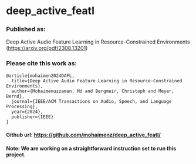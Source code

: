 # deep_active_featl
### Published as:
Deep Active Audio Feature Learning in Resource-Constrained Environments (https://arxiv.org/pdf/2308.13201)
### Please cite this work as:
    @article{mohaimen2024DAFL,
      title={Deep Active Audio Feature Learning in Resource-Constrained Environments},
      author={Mohaimenuzzaman, Md and Bergmeir, Christoph and Meyer, Bernd},
      journal={IEEE/ACM Transactions on Audio, Speech, and Language Processing},
      year={2024},
      publisher={IEEE}
    }

#### Github url: https://github.com/mohaimenz/deep_active_featl/

#### Note: We are working on a straightforward instruction set to run this project.
